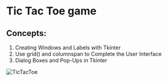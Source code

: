 # Tic Tac Toe game

## Concepts:


1. Creating Windows and Labels with Tkinter
2. Use grid() and columnspan to Complete the User Interface
3. Dialog Boxes and Pop-Ups in Tkinter

![TicTacToe](https://user-images.githubusercontent.com/97305160/223076086-4835c9fb-90e3-4454-b676-51d0b19bb3f8.PNG)
